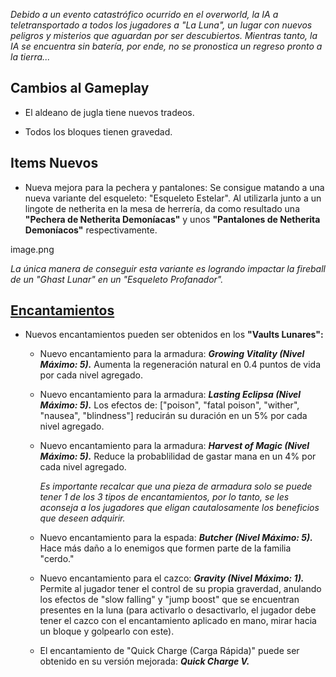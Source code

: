 *Debido a un evento catastrófico ocurrido en el overworld, la IA a teletransportado a todos los jugadores a "La Luna", un lugar con nuevos peligros y misterios que aguardan por ser descubiertos. Mientras tanto, la IA se encuentra sin batería, por ende, no se pronostica un regreso pronto a la tierra...*

## Cambios al Gameplay

- El aldeano de jugla tiene nuevos tradeos.

- Todos los bloques tienen gravedad.

## Items Nuevos

- Nueva mejora para la pechera y pantalones: Se consigue matando a una nueva variante del esqueleto: "Esqueleto Estelar". Al utilizarla junto a un lingote de netherita en la mesa de herrería, da como resultado una **"Pechera de Netherita Demoníacas"** y unos **"Pantalones de Netherita Demoníacos"** respectivamente.

image.png

*La única manera de conseguir esta variante es logrando impactar la fireball de un "Ghast Lunar" en un "Esqueleto Profanador".*

## [Encantamientos](https://github.com/MiguelVeraXd/Valley-Dimensional-Wiki/blob/main/Main/Wiki/encantamientos.md)

- Nuevos encantamientos pueden ser obtenidos en los **"Vaults Lunares":**

  - Nuevo encantamiento para la armadura: __*Growing Vitality (Nivel Máximo: 5).*__ Aumenta la regeneración natural en 0.4 puntos de vida por cada nivel agregado.

  - Nuevo encantamiento para la armadura: __*Lasting Eclipsa (Nivel Máximo: 5).*__ Los efectos de: ["poison", "fatal poison", "wither", "nausea", "blindness"] reducirán su duración en un 5% por cada nivel agregado.
 
  - Nuevo encantamiento para la armadura: __*Harvest of Magic (Nivel Máximo: 5).*__ Reduce la probablilidad de gastar mana en un 4% por cada nivel agregado.
 
    *Es importante recalcar que una pieza de armadura solo se puede tener 1 de los 3 tipos de encantamientos, por lo tanto, se les aconseja a los jugadores que eligan cautalosamente los beneficios que deseen adquirir.*
 
  - Nuevo encantamiento para la espada: __*Butcher (Nivel Máximo: 5).*__ Hace más daño a lo enemigos que formen parte de la familia "cerdo."

  - Nuevo encantamiento para el cazco: __*Gravity (Nivel Máximo: 1).*__ Permite al jugador tener el control de su propia graverdad, anulando los efectos de "slow falling" y "jump boost" que se encuentran presentes en la luna (para activarlo o desactivarlo, el jugador debe tener el cazco con el encantamiento aplicado en mano, mirar hacia un bloque y golpearlo con este).
 
  - El encantamiento de "Quick Charge (Carga Rápida)" puede ser obtenido en su versión mejorada: __*Quick Charge V.*__
